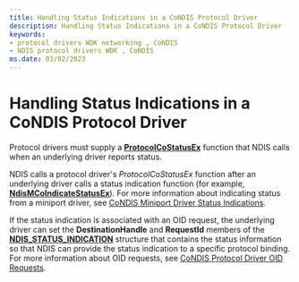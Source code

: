 ```yaml
---
title: Handling Status Indications in a CoNDIS Protocol Driver
description: Handling Status Indications in a CoNDIS Protocol Driver
keywords:
- protocol drivers WDK networking , CoNDIS
- NDIS protocol drivers WDK , CoNDIS
ms.date: 03/02/2023
---
```


# Handling Status Indications in a CoNDIS Protocol Driver





Protocol drivers must supply a [**ProtocolCoStatusEx**](/windows-hardware/drivers/ddi/ndis/nc-ndis-protocol_co_status_ex) function that NDIS calls when an underlying driver reports status.

NDIS calls a protocol driver's *ProtocolCoStatusEx* function after an underlying driver calls a status indication function (for example, [**NdisMCoIndicateStatusEx**](/windows-hardware/drivers/ddi/ndis/nf-ndis-ndismcoindicatestatusex)). For more information about indicating status from a miniport driver, see [CoNDIS Miniport Driver Status Indications](condis-miniport-driver-status-indications.md).

If the status indication is associated with an OID request, the underlying driver can set the **DestinationHandle** and **RequestId** members of the [**NDIS\_STATUS\_INDICATION**](/windows-hardware/drivers/ddi/ndis/ns-ndis-_ndis_status_indication) structure that contains the status information so that NDIS can provide the status indication to a specific protocol binding. For more information about OID requests, see [CoNDIS Protocol Driver OID Requests](condis-protocol-driver-oid-requests.md).

 

